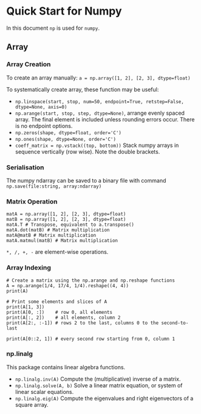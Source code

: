 # Quick Start for Numpy

In this document `np` is used for `numpy`.

## Array

### Array Creation

To create an array manually: `a = np.array([1, 2], [2, 3], dtype=float)`

To systematically create array, these function may be useful:

- `np.linspace(start, stop, num=50, endpoint=True, retstep=False, dtype=None, axis=0)` 
- `np.arange(start, stop, step, dtype=None)`, arrange evenly spaced array. The final element is included unless rounding errors occur. There is no endpoint options.
- `np.zeros(shape, dtype=float, order='C')`
- `np.ones(shape, dtype=None, order='C')`
- `coeff_matrix = np.vstack((top, bottom))` Stack numpy arrays in sequence vertically (row wise). Note the double brackets.

### Serialisation

The numpy ndarray can be saved to a binary file with command `np.save(file:string, array:ndarray)`

### Matrix Operation

```
matA = np.array([1, 2], [2, 3], dtype=float)
matB = np.array([1, 2], [2, 3], dtype=float)
matA.T # Transpose, equivalent to a.transpose()
matA.dot(matB) # Matrix multiplication
matA@matB # Matrix multiplication
matA.matmul(matB) # Matrix multiplication
```

`*, /, +, -` are element-wise operations.

### Array Indexing

```
# Create a matrix using the np.arange and np.reshape functions
A = np.arange(1/4, 17/4, 1/4).reshape((4, 4))
print(A)

# Print some elements and slices of A
print(A[1, 3])
print(A[0, :])    # row 0, all elements
print(A[:, 2])    # all elements, column 2
print(A[2:, :-1]) # rows 2 to the last, columns 0 to the second-to-last

print(A[0::2, 1]) # every second row starting from 0, column 1
```

### np.linalg 

This package contains linear algebra functions.

- `np.linalg.inv(A)` Compute the (multiplicative) inverse of a matrix.
- `np.linalg.solve(A, b)` Solve a linear matrix equation, or system of linear scalar equations.
- `np.linalg.eig(A)` Compute the eigenvalues and right eigenvectors of a square array.



